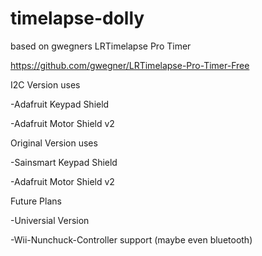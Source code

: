 # timelapse-dolly

based on gwegners LRTimelapse Pro Timer

https://github.com/gwegner/LRTimelapse-Pro-Timer-Free





I2C Version uses

-Adafruit Keypad Shield

-Adafruit Motor Shield v2





Original Version uses

-Sainsmart Keypad Shield

-Adafruit Motor Shield v2





Future Plans

-Universial Version

-Wii-Nunchuck-Controller support (maybe even bluetooth)




